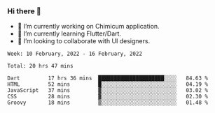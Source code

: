 ### Hi there 👋

<!--
**devcat37/devcat37** is a ✨ _special_ ✨ repository because its `README.md` (this file) appears on your GitHub profile.-->


- 🔭 I’m currently working on Chimicum application.
- 🌱 I’m currently learning Flutter/Dart.
- 👯 I’m looking to collaborate with UI designers.
<!-- - 🤔 I’m looking for help with ... -->

<!--START_SECTION:waka-->
```text
Week: 10 February, 2022 - 16 February, 2022

Total: 20 hrs 47 mins

Dart         17 hrs 36 mins  █████████████████████░░░░   84.63 % 
HTML         52 mins         █░░░░░░░░░░░░░░░░░░░░░░░░   04.19 % 
JavaScript   37 mins         ▓░░░░░░░░░░░░░░░░░░░░░░░░   03.02 % 
CSS          28 mins         ▓░░░░░░░░░░░░░░░░░░░░░░░░   02.30 % 
Groovy       18 mins         ▒░░░░░░░░░░░░░░░░░░░░░░░░   01.48 % 
```
<!--END_SECTION:waka-->
